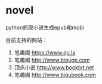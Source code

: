 # novel
python抓取小说生成epub和mobi

目前支持的网站：
1. 笔趣阁 https://www.qu.la
2. 笔趣阁 http://www.biquge.com
3. 顶点小说 http://www.booktxt.net
3. 笔趣阁 http://www.biqubook.com